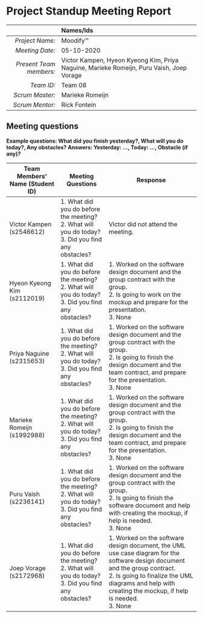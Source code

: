 # Project Standup Meeting Report

|                          | **Names/Ids**  |
|-------------------------:|:---------------|
| *Project Name:*          |  Moodify™              |
| *Meeting Date:*          |  05-10-2020             |
| *Present Team members:*  |  Victor Kampen, Hyeon Kyeong Kim, Priya Naguine, Marieke Romeijn, Puru Vaish, Joep Vorage               |
| *Team ID:*               |  Team 08              |
| *Scrum  Master:*         |  Marieke Romeijn              |
| *Scrum  Mentor:*         |  Rick Fontein                |
 
## Meeting questions

**Example questions: What did you finish yesterday?, What will you do today?, Any obstacles?   Answers: Yesterday: ..., Today: ..., Obstacle (if any)?**

| **Team Members' Name (Student ID)** | **Meeting Questions** | **Response**  |
|-------------------------------------|-----------------------|---------------|
| Victor Kampen      (s2546612)                 | 1. What did you do before the meeting? <br> 2. What will you do today? <br> 3. Did you find any obstacles? | Victor did not attend the meeting.      |
| Hyeon Kyeong Kim   (s2112019)                 | 1. What did you do before the meeting? <br> 2. What will you do today? <br> 3. Did you find any obstacles?| 1. Worked on the software design document and the group contract with the group. <br> 2. Is going to work on the mockup and prepare for the presentation. <br> 3. None              |
| Priya Naguine      (s2315653)                 | 1. What did you do before the meeting? <br> 2. What will you do today? <br> 3. Did you find any obstacles?| 1. Worked on the software design document and the group contract with the group. <br> 2. Is going to finish the design document and the team contract, and prepare for the presentation. <br> 3. None             |
| Marieke Romeijn    (s1992988)                 | 1. What did you do before the meeting? <br> 2. What will you do today? <br> 3. Did you find any obstacles?| 1. Worked on the software design document and the group contract with the group. <br> 2. Is going to finish the design document and the team contract, and prepare for the presentation. <br> 3. None             |
| Puru Vaish         (s2236141)                 | 1. What did you do before the meeting? <br> 2. What will you do today? <br> 3. Did you find any obstacles?| 1. Worked on the software design document and the group contract with the group.<br> 2. Is going to finish the software document and help with creating the mockup, if help is needed. <br> 3. None              |
| Joep Vorage        (s2172968)                 | 1. What did you do before the meeting? <br> 2. What will you do today? <br> 3. Did you find any obstacles?| 1. Worked on the software design document, the UML use case diagram for the software design document and the group contract.<br> 2. Is going to finalize the UML diagrams and help with creating the mockup, if help is needed.  <br> 3. None             |

